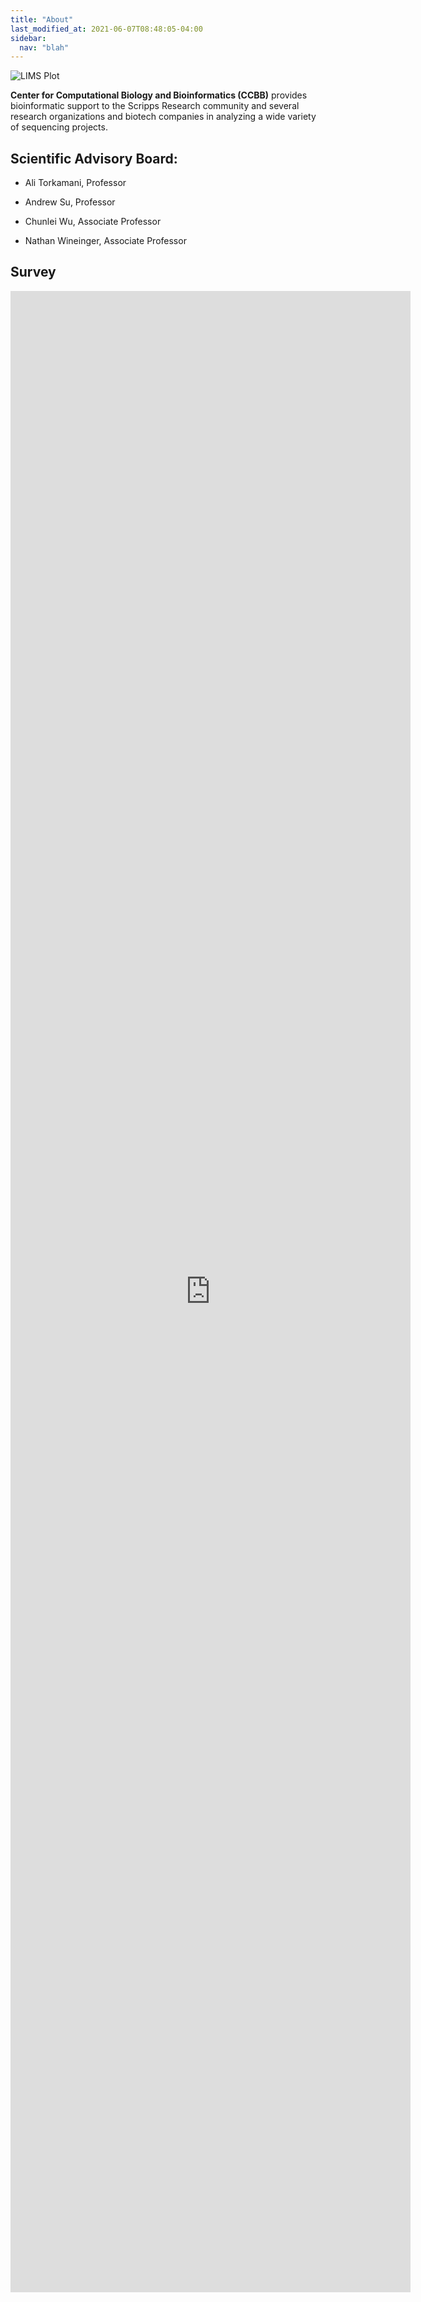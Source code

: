 ```yaml
---
title: "About"
last_modified_at: 2021-06-07T08:48:05-04:00
sidebar:
  nav: "blah"
---
```



![LIMS Plot](../assets/images/lims_plot.svg.svg)

**Center for Computational Biology and Bioinformatics (CCBB)** provides bioinformatic support to the Scripps Research community and several research organizations and biotech companies in analyzing a wide variety of sequencing projects.

## Scientific Advisory Board:

* Ali Torkamani, Professor

* Andrew Su, Professor

* Chunlei Wu, Associate Professor 

* Nathan Wineinger, Associate Professor

## Survey


<iframe src="https://docs.google.com/forms/d/e/1FAIpQLSfVer-oJUCeLRMW3ZMZyKvOUrki2i5cDwdlUQda8qkEyZO-jQ/viewform?embedded=true" width="640" height="3202" frameborder="0" marginheight="0" marginwidth="0">Loading…</iframe>
